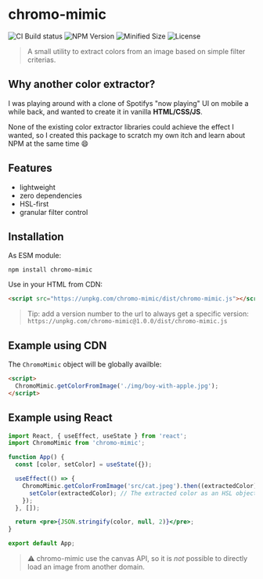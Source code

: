 # chromo-mimic

![CI Build status](https://img.shields.io/github/workflow/status/matsdahlin/chromo-mimic/CI)
![NPM Version](https://img.shields.io/npm/v/chromo-mimic?color=lightblue)
![Minified Size](https://img.shields.io/bundlephobia/min/chromo-mimic)
![License](https://img.shields.io/npm/l/chromo-mimic)

> A small utility to extract colors from an image based on simple filter criterias.

## Why another color extractor?

I was playing around with a clone of Spotifys "now playing" UI on mobile a while back, and wanted to create it in vanilla **HTML/CSS/JS**.

None of the existing color extractor libraries could achieve the effect I wanted, so I created this package to scratch my own itch and learn about NPM at the same time 😄

## Features

- lightweight
- zero dependencies
- HSL-first
- granular filter control

## Installation

As ESM module:

```shell
npm install chromo-mimic
```

Use in your HTML from CDN:

```html
<script src="https://unpkg.com/chromo-mimic/dist/chromo-mimic.js"></script>
```

> Tip: add a version number to the url to always get a specific version: `https://unpkg.com/chromo-mimic@1.0.0/dist/chromo-mimic.js`

## Example using CDN

The `ChromoMimic` object will be globally availble:

```html
<script>
  ChromoMimic.getColorFromImage('./img/boy-with-apple.jpg');
</script>
```

## Example using React

```jsx
import React, { useEffect, useState } from 'react';
import ChromoMimic from 'chromo-mimic';

function App() {
  const [color, setColor] = useState({});

  useEffect(() => {
    ChromoMimic.getColorFromImage('src/cat.jpeg').then((extractedColor) => {
      setColor(extractedColor); // The extracted color as an HSL object {h, s, l}
    });
  }, []);

  return <pre>{JSON.stringify(color, null, 2)}</pre>;
}

export default App;
```

> ⚠️ chromo-mimic use the canvas API, so it is _not_ possible to directly load an image from another domain.
